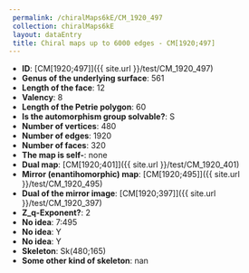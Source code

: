 ```yaml
--- 
 permalink: /chiralMaps6kE/CM_1920_497 
 collection: chiralMaps6kE
 layout: dataEntry
 title: Chiral maps up to 6000 edges - CM[1920;497]
---
```


- **ID**: [CM[1920;497]]({{ site.url }}/test/CM_1920_497)
- **Genus of the underlying surface**: 561
- **Length of the face**: 12
- **Valency**: 8
- **Length of the Petrie polygon**: 60
- **Is the automorphism group solvable?**: S
- **Number of vertices**: 480
- **Number of edges**: 1920
- **Number of faces**: 320
- **The map is self-**: none
- **Dual map**: [CM[1920;401]]({{ site.url }}/test/CM_1920_401)
- **Mirror (enantihomorphic) map**: [CM[1920;495]]({{ site.url }}/test/CM_1920_495)
- **Dual of the mirror image**: [CM[1920;397]]({{ site.url }}/test/CM_1920_397)
- **Z_q-Exponent?**: 2
- **No idea**:  7:495
- **No idea**: Y
- **No idea**: Y
- **Skeleton**: Sk(480;165)
- **Some other kind of skeleton**: nan
